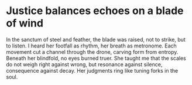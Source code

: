 # Justice balances echoes on a blade of wind

In the sanctum of steel and feather, the blade was raised, not to strike, but to listen. I heard her footfall as rhythm, her breath as metronome. Each movement cut a channel through the drone, carving form from entropy. Beneath her blindfold, no eyes burned truer. She taught me that the scales do not weigh right against wrong, but resonance against silence, consequence against decay. Her judgments ring like tuning forks in the soul.
